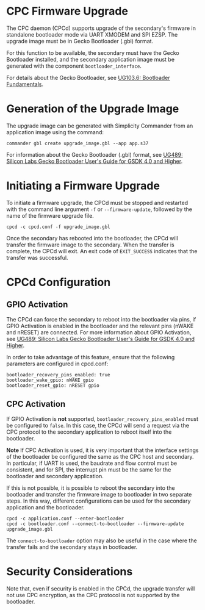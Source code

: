 # CPC Firmware Upgrade

The CPC daemon (CPCd) supports upgrade of the secondary's firmware in
standalone bootloader mode via UART XMODEM and SPI EZSP. The upgrade image 
must be in Gecko Bootloader (.gbl) format.

For this function to be available, the secondary must have the Gecko Bootloader
installed, and the secondary application image must be generated with the
component `bootloader_interface`.

For details about the Gecko Bootloader, see
[UG103.6: Bootloader Fundamentals](https://www.silabs.com/documents/public/user-guides/ug103-06-fundamentals-bootloading.pdf).

# Generation of the Upgrade Image

The upgrade image can be generated with Simplicity Commander from an
application image using the command:

    commander gbl create upgrade_image.gbl --app app.s37
  
For information about the Gecko Bootloader (.gbl) format, see
[UG489: Silicon Labs Gecko Bootloader User's Guide for GSDK 4.0 and Higher](https://www.silabs.com/documents/public/user-guides/ug489-gecko-bootloader-user-guide-gsdk-4.pdf).

# Initiating a Firmware Upgrade

To initiate a firmware upgrade, the CPCd must be stopped and restarted with
the command line argument `-f` or `--firmware-update`, followed by the
name of the firmware upgrade file.

    cpcd -c cpcd.conf -f upgrade_image.gbl

Once the secondary has rebooted into the bootloader, the CPCd will transfer
the firmware image to the secondary. When the transfer is complete, the CPCd
will exit. An exit code of `EXIT_SUCCESS` indicates that the transfer was successful.

# CPCd Configuration

## GPIO Activation

The CPCd can force the secondary to reboot into the bootloader via pins,
if GPIO Activation is enabled in the bootloader and the relevant pins (nWAKE and nRESET)
are connected. For more information about GPIO Activation, see
[UG489: Silicon Labs Gecko Bootloader User's Guide for GSDK 4.0 and Higher](https://www.silabs.com/documents/public/user-guides/ug489-gecko-bootloader-user-guide-gsdk-4.pdf).

In order to take advantage of this feature, ensure that the following
parameters are configured in cpcd.conf:

    bootloader_recovery_pins_enabled: true
    bootloader_wake_gpio: nWAKE gpio
    bootloader_reset_gpio: nRESET gpio

## CPC Activation

If GPIO Activation is **not** supported, `bootloader_recovery_pins_enabled`
must be configured to `false`. In this case, the CPCd will send a request via
the CPC protocol to the secondary application to reboot itself into the bootloader.

**Note** If CPC Activation is used, it is very important that the interface settings of
the bootloader be configured the same as the CPC host and secondary. In particular,
if UART is used, the baudrate and flow control must be consistent, and for SPI,
the interrupt pin must be the same for the bootloader and secondary application.

If this is not possible, it is possible to reboot the secondary into the bootloader
and transfer the firmware image to bootloader in two separate steps. In this way,
different configurations can be used for the secondary application and the bootloader.

    cpcd -c application.conf --enter-bootloader
    cpcd -c bootloader.conf --connect-to-bootloader --firmware-update upgrade_image.gbl

The `connect-to-bootloader` option may also be useful in the case where the transfer
fails and the secondary stays in bootloader.

# Security Considerations

Note that, even if security is enabled in the CPCd, the upgrade transfer will
not use CPC encryption, as the CPC protocol is not supported by the bootloader.
